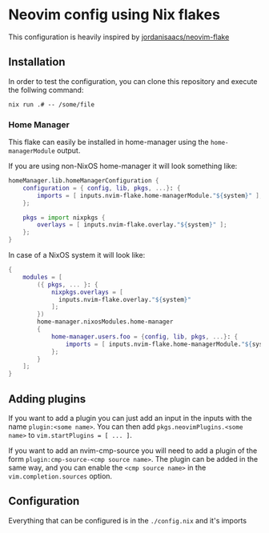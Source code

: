 # Neovim config using Nix flakes

This configuration is heavily inspired by [jordanisaacs/neovim-flake](https://github.com/jordanisaacs/neovim-flake)

## Installation

In order to test the configuration, you can clone this repository and execute the follwing command:
```
nix run .# -- /some/file
```

### Home Manager

This flake can easily be installed in home-manager using the `home-managerModule` output.

If you are using non-NixOS home-manager it will look something like:

```nix
homeManager.lib.homeManagerConfiguration {
	configuration = { config, lib, pkgs, ...}: {
		imports = [ inputs.nvim-flake.home-managerModule."${system}" ];
	};

	pkgs = import nixpkgs {
		overlays = [ inputs.nvim-flake.overlay."${system}" ];
	};
}
```

In case of a NixOS system it will look like:

```nix
{
	modules = [
		({ pkgs, ... }: {
            nixpkgs.overlays = [
              inputs.nvim-flake.overlay."${system}"
            ];
        })
		home-manager.nixosModules.home-manager
		{
			home-manager.users.foo = {config, lib, pkgs, ...}: {
				imports = [ inputs.nvim-flake.home-managerModule."${system}" ];
			};
		}
	];
}
```

## Adding plugins

If you want to add a plugin you can just add an input in the inputs with the name `plugin:<some name>`. You can then add `pkgs.neovimPlugins.<some name>` to `vim.startPlugins = [ ... ]`.

If you want to add an nvim-cmp-source you will need to add a plugin of the form `plugin:cmp-source-<cmp source name>`. The plugin can be added in the same way, and you can enable the `<cmp source name>` in the `vim.completion.sources` option.

## Configuration

Everything that can be configured is in the `./config.nix` and it's imports
